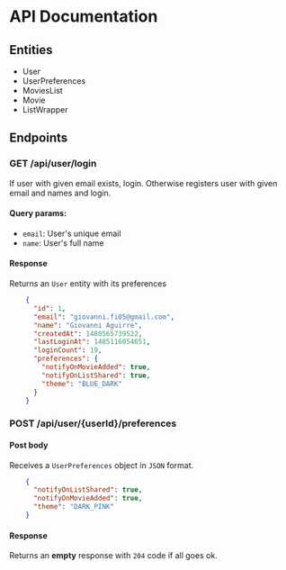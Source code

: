 # API Documentation

## Entities
* User
* UserPreferences
* MoviesList
* Movie
* ListWrapper

## Endpoints

### GET /api/user/login
If user with given email exists, login. Otherwise registers user with given
email and names and login.

#### Query params:
 * `email`: User's unique email
 * `name`: User's full name
 
#### Response
Returns an `User` entity with its preferences
```json
    {
      "id": 1,
      "email": "giovanni.fi05@gmail.com",
      "name": "Giovanni Aguirre",
      "createdAt": 1480565739522,
      "lastLoginAt": 1485116054651,
      "loginCount": 19,
      "preferences": {
        "notifyOnMovieAdded": true,
        "notifyOnListShared": true,
        "theme": "BLUE_DARK"
      }
    }
```

### POST /api/user/{userId}/preferences

#### Post body
Receives a `UserPreferences` object in `JSON` format. 
```json
    {
      "notifyOnListShared": true,
      "notifyOnMovieAdded": true,
      "theme": "DARK_PINK"
    }
```

#### Response
Returns an **empty** response with `204` code if all goes ok.

